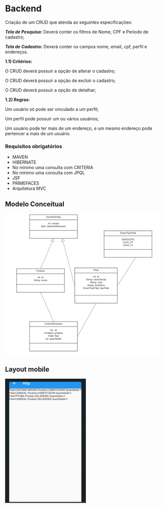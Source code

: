 # Backend

Criação de um CRUD que atenda as seguintes especificações:  

***Tela de Pesquisa:*** Deverá conter os filtros de Nome, CPF e Período de cadastro; 

***Tela de Cadastro:*** Deverá conter os campos nome, email, cpf, perfil e endereços. 

**1.1) Critérios:**  

O CRUD deverá possuir a opção de alterar o cadastro; 

O CRUD deverá possuir a opção de excluir o cadastro; 

O CRUD deverá possuir a opção de detalhar; 

**1.2) Regras:**

Um usuário só pode ser vinculado a um perfil; 

Um perfil pode possuir um ou vários usuários; 

Um usuário pode ter mais de um endereço, e um mesmo endereço pode pertencer a mais de um usuário.  
  

### Requisitos obrigatórios

- MAVEN
- HIBERNATE
- No mínimo uma consulta com CRITERIA
- No mínimo uma consulta com JPQL
- JSF
- PRIMEFACES
- Arquitetura MVC

## Modelo Conceitual
![](https://github.com/Carolinejg/desafioFullStack/blob/main/figuras/UML.png)

## Layout mobile
 ![](https://github.com/Carolinejg/desafioFullStack/blob/main/figuras/MOBILE.jpeg)

